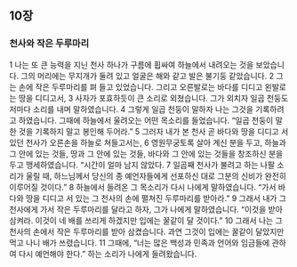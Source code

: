 ## 10장
### 천사와 작은 두루마리
1 나는 또 큰 능력을 지닌 천사 하나가 구름에 휩싸여 하늘에서 내려오는 것을 보았습니다. 그의 머리에는 무지개가 둘려 있고 얼굴은 해와 같고 발은 불기둥 같았습니다.
2 그는 손에 작은 두루마리를 펴 들고 있었습니다. 그리고 오른발로는 바다를 디디고 왼발로는 땅을 디디고서,
3 사자가 포효하듯이 큰 소리로 외쳤습니다. 그가 외치자 일곱 천둥도 저마다 소리를 내며 말하였습니다.
4 그렇게 일곱 천둥이 말하자 나는 그것을 기록하려고 하였습니다. 그때에 하늘에서 울려오는 어떤 목소리를 들었습니다. “일곱 천둥이 말한 것을 기록하지 말고 봉인해 두어라.”
5 그러자 내가 본 천사 곧 바다와 땅을 디디고 서 있던 천사가 오른손을 하늘로 쳐들고서는,
6 영원무궁토록 살아 계신 분을 두고, 하늘과 그 안에 있는 것들, 땅과 그 안에 있는 것들, 바다와 그 안에 있는 것들을 창조하신 분을 두고 맹세하였습니다. “시간이 얼마 남지 않았다.
7 일곱째 천사가 불려고 하는 나팔 소리가 울릴 때, 하느님께서 당신의 종 예언자들에게 선포하신 대로 그분의 신비가 완전히 이루어질 것이다.”
8 하늘에서 들려온 그 목소리가 다시 나에게 말하였습니다. “가서 바다와 땅을 디디고 서 있는 그 천사의 손에 펼쳐진 두루마리를 받아라.”
9 그래서 내가 그 천사에게 가서 작은 두루마리를 달라고 하자, 그가 나에게 말하였습니다. “이것을 받아 삼켜라. 이것이 네 배를 쓰리게 하겠지만 입에는 꿀같이 달 것이다.”
10 그래서 나는 그 천사의 손에서 작은 두루마리를 받아 삼켰습니다. 과연 그것이 입에는 꿀같이 달았지만 먹고 나니 배가 쓰렸습니다.
11 그때에, “너는 많은 백성과 민족과 언어와 임금들에 관하여 다시 예언해야 한다.” 하는 소리가 나에게 들려왔습니다.
